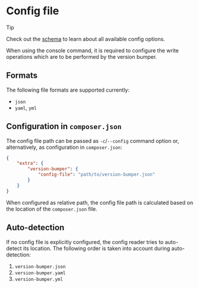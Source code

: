 # Config file

> [!TIP]
> Check out the [schema](schema.md) to learn about all available
> config options.

When using the console command, it is required to configure
the write operations which are to be performed by the version
bumper.

## Formats

The following file formats are supported currently:

* `json`
* `yaml`, `yml`

## Configuration in `composer.json`

The config file path can be passed as `-c`/`--config` command
option or, alternatively, as configuration in `composer.json`:

```json
{
    "extra": {
        "version-bumper": {
            "config-file": "path/to/version-bumper.json"
        }
    }
}
```

When configured as relative path, the config file path is
calculated based on the location of the `composer.json` file.

## Auto-detection

If no config file is explicitly configured, the config reader
tries to auto-detect its location. The following order is taken
into account during auto-detection:

1. `version-bumper.json`
2. `version-bumper.yaml`
3. `version-bumper.yml`
